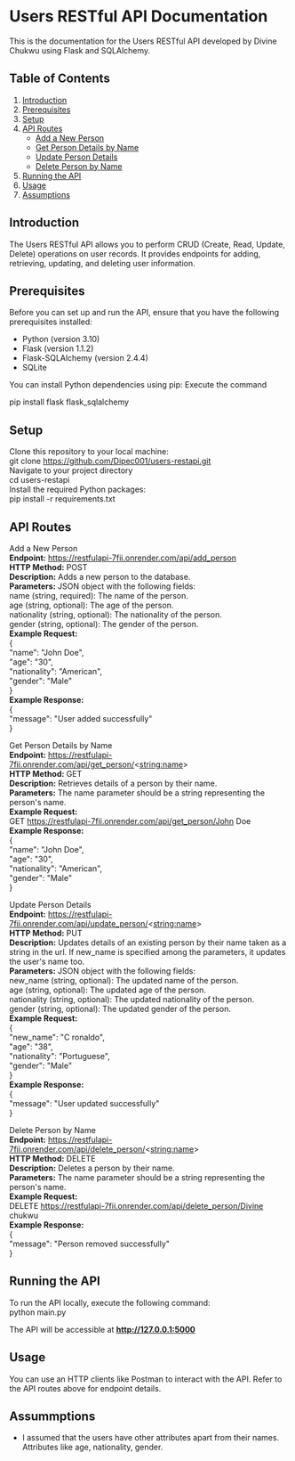 # Users RESTful API Documentation

This is the documentation for the Users RESTful API developed by Divine Chukwu using Flask and SQLAlchemy.

## Table of Contents

1. [Introduction](#introduction)
2. [Prerequisites](#prerequisites)
3. [Setup](#setup)
4. [API Routes](#api-routes)
   - [Add a New Person](#add-a-new-person)
   - [Get Person Details by Name](#get-person-details-by-name)
   - [Update Person Details](#update-person-details)
   - [Delete Person by Name](#delete-person-by-name)
5. [Running the API](#running-the-api)
6. [Usage](#usage)
7. [Assumptions](#assumptions)


## Introduction

The Users RESTful API allows you to perform CRUD (Create, Read, Update, Delete) operations on user records. It provides endpoints for adding, retrieving, updating, and deleting user information.

## Prerequisites

Before you can set up and run the API, ensure that you have the following prerequisites installed:

- Python (version 3.10)
- Flask (version 1.1.2)
- Flask-SQLAlchemy (version 2.4.4)
- SQLite

You can install Python dependencies using pip:
Execute the command

pip install flask flask_sqlalchemy

## Setup

Clone this repository to your local machine: <br>
git clone https://github.com/Dipec001/users-restapi.git <br>
Navigate to your project directory <br>
cd users-restapi <br>
Install the required Python packages: <br>
pip install -r requirements.txt



## API Routes
Add a New Person <br>
**Endpoint:**  https://restfulapi-7fii.onrender.com/api/add_person <br>
**HTTP Method:** POST <br>
**Description:** Adds a new person to the database. <br>
**Parameters:** JSON object with the following fields: <br>
name (string, required): The name of the person. <br>
age (string, optional): The age of the person. <br>
nationality (string, optional): The nationality of the person. <br>
gender (string, optional): The gender of the person. <br>
**Example Request:** <br>
{ <br>
  "name": "John Doe", <br>
  "age": "30", <br>
  "nationality": "American", <br>
  "gender": "Male" <br>
} <br>
**Example Response:** <br>
{ <br>
  "message": "User added successfully" <br>
} <br>

Get Person Details by Name <br>
**Endpoint:**  https://restfulapi-7fii.onrender.com/api/get_person/<<string:name>> <br>
**HTTP Method:** GET <br>
**Description:** Retrieves details of a person by their name. <br>
**Parameters:** The name parameter should be a string representing the person's name. <br>
**Example Request:** <br>
GET  https://restfulapi-7fii.onrender.com/api/get_person/John Doe <br>
**Example Response:** <br>
{ <br>
   "name": "John Doe", <br>
   "age": "30", <br>
   "nationality": "American", <br>
   "gender": "Male" <br>
} <br>


Update Person Details <br>
**Endpoint:**  https://restfulapi-7fii.onrender.com/api/update_person/<<string:name>> <br>
**HTTP Method:** PUT <br>
**Description:** Updates details of an existing person by their name taken as a string in the url. If new_name is specified among the parameters, it updates the user's name too. <br>
**Parameters:** JSON object with the following fields: <br>
new_name (string, optional): The updated name of the person. <br>
age (string, optional): The updated age of the person. <br>
nationality (string, optional): The updated nationality of the person. <br>
gender (string, optional): The updated gender of the person. <br>
**Example Request:** <br>
{ <br>
  "new_name": "C ronaldo", <br>
  "age": "38", <br>
  "nationality": "Portuguese", <br>
  "gender": "Male" <br>
} <br>
**Example Response:** <br>
{ <br>
  "message": "User updated successfully" <br>
} <br>


Delete Person by Name <br>
**Endpoint:**  https://restfulapi-7fii.onrender.com/api/delete_person/<<string:name>> <br>
**HTTP Method:** DELETE <br>
**Description:** Deletes a person by their name. <br>
**Parameters:** The name parameter should be a string representing the person's name. <br>
**Example Request:** <br>
DELETE https://restfulapi-7fii.onrender.com/api/delete_person/Divine chukwu <br>
**Example Response:** <br>
{ <br>
  "message": "Person removed successfully" <br>
} <br>


## Running the API <br>
To run the API locally, execute the following command: <br>
python main.py <br>

The API will be accessible at **http://127.0.0.1:5000** <br>

## Usage <br>
You can use an HTTP clients like Postman to interact with the API. Refer to the API routes above for endpoint details. <br>

## Assummptions <br>
- I assumed that the users have other attributes apart from their names. Attributes like age, nationality, gender.






